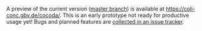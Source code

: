 A preview of the current version ([master branch](https://github.com/gbv/cocoda/tree/master)) is available at <https://coli-conc.gbv.de/cocoda/>. This is an early prototype not ready for productive usage yet! Bugs and planned features are [collected in an issue tracker](https://github.com/gbv/cocoda/issues).
